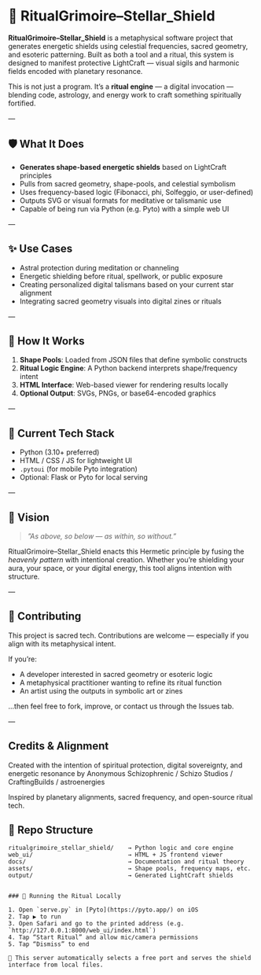# 🌌 RitualGrimoire–Stellar_Shield

**RitualGrimoire–Stellar_Shield** is a metaphysical software project that generates energetic shields using celestial frequencies, sacred geometry, and esoteric patterning. Built as both a tool and a ritual, this system is designed to manifest protective LightCraft — visual sigils and harmonic fields encoded with planetary resonance.

This is not just a program. It’s a **ritual engine** — a digital invocation — blending code, astrology, and energy work to craft something spiritually fortified.

—

## 🛡️ What It Does

- **Generates shape-based energetic shields** based on LightCraft principles
- Pulls from sacred geometry, shape-pools, and celestial symbolism
- Uses frequency-based logic (Fibonacci, phi, Solfeggio, or user-defined)
- Outputs SVG or visual formats for meditative or talismanic use
- Capable of being run via Python (e.g. Pyto) with a simple web UI

—

## ✨ Use Cases

- Astral protection during meditation or channeling
- Energetic shielding before ritual, spellwork, or public exposure
- Creating personalized digital talismans based on your current star alignment
- Integrating sacred geometry visuals into digital zines or rituals

—

## 🔧 How It Works

1. **Shape Pools**: Loaded from JSON files that define symbolic constructs
2. **Ritual Logic Engine**: A Python backend interprets shape/frequency intent
3. **HTML Interface**: Web-based viewer for rendering results locally
4. **Optional Output**: SVGs, PNGs, or base64-encoded graphics

—

## 🧪 Current Tech Stack

- Python (3.10+ preferred)
- HTML / CSS / JS for lightweight UI
- `.pytoui` (for mobile Pyto integration)
- Optional: Flask or Pyto for local serving

—

## 🔮 Vision

> *”As above, so below — as within, so without.”*

RitualGrimoire–Stellar_Shield enacts this Hermetic principle by fusing the *heavenly pattern* with intentional creation. Whether you’re shielding your aura, your space, or your digital energy, this tool aligns intention with structure.

—

## 🧬 Contributing

This project is sacred tech. Contributions are welcome — especially if you align with its metaphysical intent.

If you’re:
- A developer interested in sacred geometry or esoteric logic
- A metaphysical practitioner wanting to refine its ritual function
- An artist using the outputs in symbolic art or zines

...then feel free to fork, improve, or contact us through the Issues tab.

—

## Credits & Alignment

Created with the intention of spiritual protection, digital sovereignty, and energetic resonance by Anonymous Schizophrenic / Schizo Studios / CraftingBuilds / astroenergies

Inspired by planetary alignments, sacred frequency, and open-source ritual tech.

## 📁 Repo Structure

```text
ritualgrimoire_stellar_shield/    → Python logic and core engine
web_ui/                           → HTML + JS frontend viewer
docs/                             → Documentation and ritual theory
assets/                           → Shape pools, frequency maps, etc.
output/                           → Generated LightCraft shields


### 🔧 Running the Ritual Locally

1. Open `serve.py` in [Pyto](https://pyto.app/) on iOS
2. Tap ▶️ to run
3. Open Safari and go to the printed address (e.g. `http://127.0.0.1:8000/web_ui/index.html`)
4. Tap “Start Ritual” and allow mic/camera permissions
5. Tap “Dismiss” to end

🧙 This server automatically selects a free port and serves the shield interface from local files.